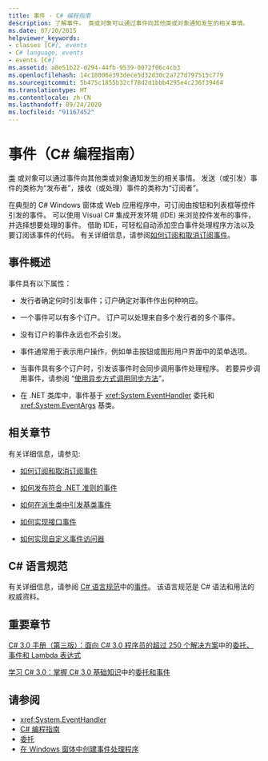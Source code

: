 ```yaml
---
title: 事件 - C# 编程指南
description: 了解事件。 类或对象可以通过事件向其他类或对象通知发生的相关事情。
ms.date: 07/20/2015
helpviewer_keywords:
- classes [C#], events
- C# language, events
- events [C#]
ms.assetid: a8e51b22-d294-44fb-9539-0072f06c4cb3
ms.openlocfilehash: 14c18006e393dece5d32d30c2a727d797515c779
ms.sourcegitcommit: 5b475c1855b32cf78d2d1bbb4295e4c236f39464
ms.translationtype: HT
ms.contentlocale: zh-CN
ms.lasthandoff: 09/24/2020
ms.locfileid: "91167452"
---
```

# <a name="events-c-programming-guide"></a>事件（C# 编程指南）

[类](../../language-reference/keywords/class.md) 或对象可以通过事件向其他类或对象通知发生的相关事情。 发送（或引发）事件的类称为“发布者”，接收（或处理）事件的类称为“订阅者”。  
  
在典型的 C# Windows 窗体或 Web 应用程序中，可订阅由按钮和列表框等控件引发的事件。 可以使用 Visual C# 集成开发环境 (IDE) 来浏览控件发布的事件，并选择想要处理的事件。 借助 IDE，可轻松自动添加空白事件处理程序方法以及要订阅该事件的代码。 有关详细信息，请参阅[如何订阅和取消订阅事件](./how-to-subscribe-to-and-unsubscribe-from-events.md)。
  
## <a name="events-overview"></a>事件概述  

 事件具有以下属性：  
  
- 发行者确定何时引发事件；订户确定对事件作出何种响应。  
  
- 一个事件可以有多个订户。 订户可以处理来自多个发行者的多个事件。  
  
- 没有订户的事件永远也不会引发。  
  
- 事件通常用于表示用户操作，例如单击按钮或图形用户界面中的菜单选项。  
  
- 当事件具有多个订户时，引发该事件时会同步调用事件处理程序。 若要异步调用事件，请参阅 “[使用异步方式调用同步方法](../../../standard/asynchronous-programming-patterns/calling-synchronous-methods-asynchronously.md)”。  
  
- 在 .NET 类库中，事件基于 <xref:System.EventHandler> 委托和 <xref:System.EventArgs> 基类。  
  
## <a name="related-sections"></a>相关章节  

 有关详细信息，请参见:  
  
- [如何订阅和取消订阅事件](./how-to-subscribe-to-and-unsubscribe-from-events.md)

- [如何发布符合 .NET 准则的事件](./how-to-publish-events-that-conform-to-net-framework-guidelines.md)

- [如何在派生类中引发基类事件](./how-to-raise-base-class-events-in-derived-classes.md)

- [如何实现接口事件](./how-to-implement-interface-events.md)

- [如何实现自定义事件访问器](./how-to-implement-custom-event-accessors.md)

## <a name="c-language-specification"></a>C# 语言规范  

有关详细信息，请参阅 [C# 语言规范](/dotnet/csharp/language-reference/language-specification/introduction)中的[事件](~/_csharplang/spec/classes.md#events)。 该语言规范是 C# 语法和用法的权威资料。
  
## <a name="featured-book-chapters"></a>重要章节  

 [C# 3.0 手册（第三版）：面向 C# 3.0 程序员的超过 250 个解决方案](/previous-versions/visualstudio/visual-studio-2008/ff518995(v=orm.10))中的[委托、事件和 Lambda 表达式](/previous-versions/visualstudio/visual-studio-2008/ff518994(v=orm.10))  
  
 [学习 C# 3.0：掌握 C# 3.0 基础知识](/previous-versions/visualstudio/visual-studio-2008/ff652493(v=orm.10))中的[委托和事件](/previous-versions/visualstudio/visual-studio-2008/ff652490(v=orm.10))  
  
## <a name="see-also"></a>请参阅

- <xref:System.EventHandler>
- [C# 编程指南](../index.md)
- [委托](../delegates/index.md)
- [在 Windows 窗体中创建事件处理程序](/dotnet/desktop/winforms/creating-event-handlers-in-windows-forms)
